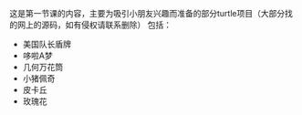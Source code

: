 这是第一节课的内容，主要为吸引小朋友兴趣而准备的部分turtle项目（大部分找的网上的源码，如有侵权请联系删除）
包括：

- 美国队长盾牌
- 哆啦A梦
- 几何万花筒
- 小猪佩奇
- 皮卡丘
- 玫瑰花
